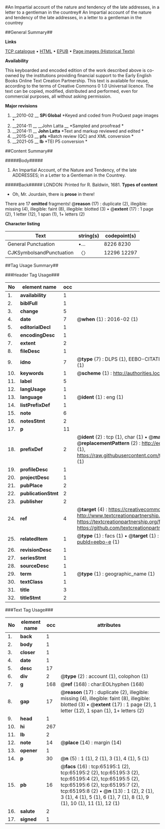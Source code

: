 #An Impartial account of the nature and tendency of the late addresses, in a letter to a gentleman in the countrey#
An Impartial account of the nature and tendency of the late addresses, in a letter to a gentleman in the countrey

##General Summary##

**Links**

[TCP catalogue](http://www.ota.ox.ac.uk/tcp/)  • 
[HTML](http://tei.it.ox.ac.uk/tcp/Texts-HTML/free/A46/A46115.html)  • 
[EPUB](http://tei.it.ox.ac.uk/tcp/Texts-EPUB/free/A46/A46115.epub) • 
[Page images (Historical Texts)](https://historicaltexts.jisc.ac.uk/eebo-12647853e)

**Availability**

This keyboarded and encoded edition of the work described above is co-owned by the
    institutions providing financial support to the Early English Books Online Text Creation
    Partnership. This text is available for reuse, according to the terms of  Creative Commons 0 1.0 Universal
    licence. The text can be copied, modified, distributed and performed, even for commercial
    purposes, all without asking permission.

**Major revisions**

1. __2010-02 __ __SPi Global__ *Keyed and coded from ProQuest page images *
1. __2014-11 __ __John Latta __ *Sampled and proofread *
1. __2014-11 __ __John Latta__ *Text and markup reviewed and edited *
1. __2015-03 __ __pfs__ *Batch review (QC) and XML conversion *
1. __2021-05 __ __lb__ *TEI P5 conversion *

##Content Summary##

#####Body#####

1. An Impartial Account, of the Nature and Tendency, of the late ADDRESSES; in a Letter to a Gentleman in the Countrey.

#####Back#####
LONDON: Printed for R. Baldwin, 1681.
**Types of content**

  * Oh, Mr. Jourdain, there is **prose** in there!

There are 17 **omitted** fragments! 
 @__reason__ (17) : duplicate (2), illegible: missing (4), illegible: faint (8), illegible: blotted (3)  •  @__extent__ (17) : 1 page (2), 1 letter (12), 1 span (1), 1+ letters (2)

**Character listing**


|Text|string(s)|codepoint(s)|
|---|---|---|
|General Punctuation|•…|8226 8230|
|CJKSymbolsandPunctuation|〈〉|12296 12297|

##Tag Usage Summary##

###Header Tag Usage###

|No|element name|occ|attributes|
|---|---|---|---|
|1.|__availability__|1||
|2.|__biblFull__|1||
|3.|__change__|5||
|4.|__date__|7| @__when__ (1) : 2016-02 (1)|
|5.|__editorialDecl__|1||
|6.|__encodingDesc__|1||
|7.|__extent__|2||
|8.|__fileDesc__|1||
|9.|__idno__|7| @__type__ (7) : DLPS (1), EEBO-CITATION (1), VID (1), EEBO-PROQUEST (1), STC (2), OCLC (1)|
|10.|__keywords__|1| @__scheme__ (1) : http://authorities.loc.gov/ (1)|
|11.|__label__|5||
|12.|__langUsage__|1||
|13.|__language__|1| @__ident__ (1) : eng (1)|
|14.|__listPrefixDef__|1||
|15.|__note__|6||
|16.|__notesStmt__|2||
|17.|__p__|11||
|18.|__prefixDef__|2| @__ident__ (2) : tcp (1), char (1)  •  @__matchPattern__ (2) : ([0-9\-]+):([0-9IVX]+) (1), (.+) (1)  •  @__replacementPattern__ (2) : http://eebo.chadwyck.com/downloadtiff?vid=$1&page=$2 (1), https://raw.githubusercontent.com/textcreationpartnership/Texts/master/tcpchars.xml#$1 (1)|
|19.|__profileDesc__|1||
|20.|__projectDesc__|1||
|21.|__pubPlace__|2||
|22.|__publicationStmt__|2||
|23.|__publisher__|2||
|24.|__ref__|4| @__target__ (4) : https://creativecommons.org/publicdomain/zero/1.0/ (1), http://www.textcreationpartnership.org/docs/. (1), https://textcreationpartnership.org/faq/#faq05 (1), https://github.com/textcreationpartnership (1)|
|25.|__relatedItem__|1| @__type__ (1) : facs (1)  •  @__target__ (1) : https://data.historicaltexts.jisc.ac.uk/view?pubId=eebo-e (1)|
|26.|__revisionDesc__|1||
|27.|__seriesStmt__|1||
|28.|__sourceDesc__|1||
|29.|__term__|1| @__type__ (1) : geographic_name (1)|
|30.|__textClass__|1||
|31.|__title__|3||
|32.|__titleStmt__|2||


###Text Tag Usage###

|No|element name|occ|attributes|
|---|---|---|---|
|1.|__back__|1||
|2.|__body__|1||
|3.|__closer__|1||
|4.|__date__|1||
|5.|__desc__|17||
|6.|__div__|2| @__type__ (2) : account (1), colophon (1)|
|7.|__g__|168| @__ref__ (168) : char:EOLhyphen (168)|
|8.|__gap__|17| @__reason__ (17) : duplicate (2), illegible: missing (4), illegible: faint (8), illegible: blotted (3)  •  @__extent__ (17) : 1 page (2), 1 letter (12), 1 span (1), 1+ letters (2)|
|9.|__head__|1||
|10.|__hi__|267||
|11.|__lb__|2||
|12.|__note__|14| @__place__ (14) : margin (14)|
|13.|__opener__|1||
|14.|__p__|30| @__n__ (5) : 1 (1), 2 (1), 3 (1), 4 (1), 5 (1)|
|15.|__pb__|16| @__facs__ (16) : tcp:65195:1 (2), tcp:65195:2 (2), tcp:65195:3 (2), tcp:65195:4 (2), tcp:65195:5 (2), tcp:65195:6 (2), tcp:65195:7 (2), tcp:65195:8 (2)  •  @__n__ (13) : 1 (2), 2 (1), 3 (1), 4 (1), 5 (1), 6 (1), 7 (1), 8 (1), 9 (1), 10 (1), 11 (1), 12 (1)|
|16.|__salute__|2||
|17.|__signed__|1||
